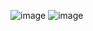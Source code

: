 ![image](https://user-images.githubusercontent.com/34707669/134429587-26c2a061-8282-4c1f-9777-8e9f04b82a2f.png)
![image](https://user-images.githubusercontent.com/34707669/134429664-e551cc6a-3cd0-48ff-9d4e-8334e97731f2.png)


